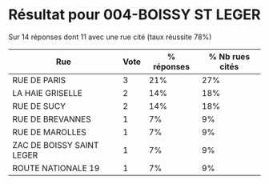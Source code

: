 # Résultat pour 004-BOISSY ST LEGER

Sur 14 réponses dont 11 avec une rue cité (taux réussite 78%)

| Rue | Vote | % réponses | % Nb rues cités|
|-----|------|------------|----------------|
| RUE DE PARIS | 3 | 21% | 27%|
| LA HAIE GRISELLE | 2 | 14% | 18%|
| RUE DE SUCY | 2 | 14% | 18%|
| RUE DE BREVANNES | 1 | 7% | 9%|
| RUE DE MAROLLES | 1 | 7% | 9%|
| ZAC DE BOISSY SAINT LEGER | 1 | 7% | 9%|
| ROUTE NATIONALE 19 | 1 | 7% | 9%|
